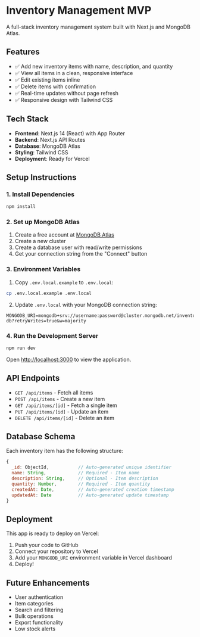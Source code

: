 # Inventory Management MVP

A full-stack inventory management system built with Next.js and MongoDB Atlas.

## Features

- ✅ Add new inventory items with name, description, and quantity
- ✅ View all items in a clean, responsive interface
- ✅ Edit existing items inline
- ✅ Delete items with confirmation
- ✅ Real-time updates without page refresh
- ✅ Responsive design with Tailwind CSS

## Tech Stack

- **Frontend**: Next.js 14 (React) with App Router
- **Backend**: Next.js API Routes
- **Database**: MongoDB Atlas
- **Styling**: Tailwind CSS
- **Deployment**: Ready for Vercel

## Setup Instructions

### 1. Install Dependencies

```bash
npm install
```

### 2. Set up MongoDB Atlas

1. Create a free account at [MongoDB Atlas](https://www.mongodb.com/atlas)
2. Create a new cluster
3. Create a database user with read/write permissions
4. Get your connection string from the "Connect" button

### 3. Environment Variables

1. Copy `.env.local.example` to `.env.local`:
```bash
cp .env.local.example .env.local
```

2. Update `.env.local` with your MongoDB connection string:
```
MONGODB_URI=mongodb+srv://username:password@cluster.mongodb.net/inventory-db?retryWrites=true&w=majority
```

### 4. Run the Development Server

```bash
npm run dev
```

Open [http://localhost:3000](http://localhost:3000) to view the application.

## API Endpoints

- `GET /api/items` - Fetch all items
- `POST /api/items` - Create a new item
- `GET /api/items/[id]` - Fetch a single item
- `PUT /api/items/[id]` - Update an item
- `DELETE /api/items/[id]` - Delete an item

## Database Schema

Each inventory item has the following structure:

```javascript
{
  _id: ObjectId,           // Auto-generated unique identifier
  name: String,            // Required - Item name
  description: String,     // Optional - Item description
  quantity: Number,        // Required - Item quantity
  createdAt: Date,         // Auto-generated creation timestamp
  updatedAt: Date          // Auto-generated update timestamp
}
```

## Deployment

This app is ready to deploy on Vercel:

1. Push your code to GitHub
2. Connect your repository to Vercel
3. Add your `MONGODB_URI` environment variable in Vercel dashboard
4. Deploy!

## Future Enhancements

- User authentication
- Item categories
- Search and filtering
- Bulk operations
- Export functionality
- Low stock alerts